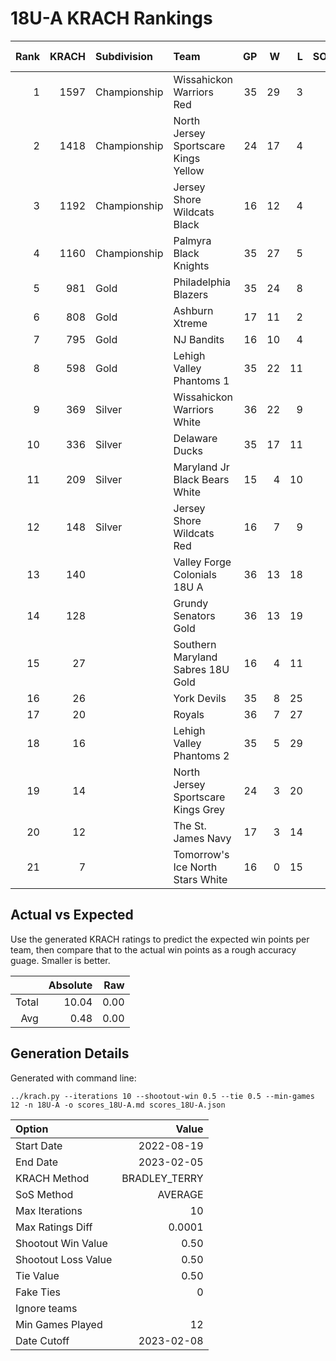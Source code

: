 # 18U-A KRACH Rankings
Rank|KRACH|Subdivision|Team|GP|W|L|SOW|SOL|T|SoS|Exp Wins|Win Diff
---:|---:|:---|:---|---:|---:|---:|---:|---:|---:|---:|---:|---:
1|1597|Championship|Wissahickon Warriors Red|35|29|3|2|1|0|416|29.0|-1.5
2|1418|Championship|North Jersey Sportscare Kings Yellow|24|17|4|1|2|0|621|17.7|-0.8
3|1192|Championship|Jersey Shore Wildcats Black|16|12|4|0|0|0|640|11.4|-0.6
4|1160|Championship|Palmyra Black Knights|35|27|5|1|2|0|413|27.8|-0.7
5|981|Gold|Philadelphia Blazers|35|24|8|1|2|0|550|24.9|-0.6
6|808|Gold|Ashburn Xtreme|17|11|2|4|0|0|337|13.0|0.0
7|795|Gold|NJ Bandits|16|10|4|1|1|0|628|10.7|-0.3
8|598|Gold|Lehigh Valley Phantoms 1|35|22|11|2|0|0|576|22.6|-0.4
9|369|Silver|Wissahickon Warriors White|36|22|9|1|4|0|324|25.2|0.7
10|336|Silver|Delaware Ducks|35|17|11|4|3|0|503|20.7|0.2
11|209|Silver|Maryland Jr Black Bears White|15|4|10|0|1|0|848|4.4|-0.1
12|148|Silver|Jersey Shore Wildcats Red|16|7|9|0|0|0|654|7.1|0.1
13|140||Valley Forge Colonials 18U A|36|13|18|2|3|0|509|16.0|0.5
14|128||Grundy Senators Gold|36|13|19|2|2|0|521|15.5|0.5
15|27||Southern Maryland Sabres 18U Gold|16|4|11|0|1|0|316|4.9|0.4
16|26||York Devils|35|8|25|2|0|0|369|9.8|0.8
17|20||Royals|36|7|27|0|2|0|384|8.7|0.7
18|16||Lehigh Valley Phantoms 2|35|5|29|1|0|0|525|5.9|0.4
19|14||North Jersey Sportscare Kings Grey|24|3|20|0|1|0|396|3.8|0.3
20|12||The St. James Navy|17|3|14|0|0|0|296|3.3|0.3
21|7||Tomorrow's Ice North Stars White|16|0|15|1|0|0|699|0.5|0.0

## Actual vs Expected
Use the generated KRACH ratings to predict the expected win points per team, then compare that to the actual win points as a rough accuracy guage. Smaller is better.

||Absolute|Raw
|---:|---:|---:
|Total|10.04|0.00
|Avg|0.48|0.00

## Generation Details

Generated with command line:
```
../krach.py --iterations 10 --shootout-win 0.5 --tie 0.5 --min-games 12 -n 18U-A -o scores_18U-A.md scores_18U-A.json
```

| Option | Value |
| :----- | ----: |
| Start Date | 2022-08-19 |
| End Date | 2023-02-05 |
| KRACH Method | BRADLEY_TERRY |
| SoS Method | AVERAGE |
| Max Iterations | 10 |
| Max Ratings Diff | 0.0001 |
| Shootout Win Value | 0.50 |
| Shootout Loss Value | 0.50 |
| Tie Value | 0.50 |
| Fake Ties | 0 |
| Ignore teams |  |
| Min Games Played | 12 |
| Date Cutoff | 2023-02-08 |

